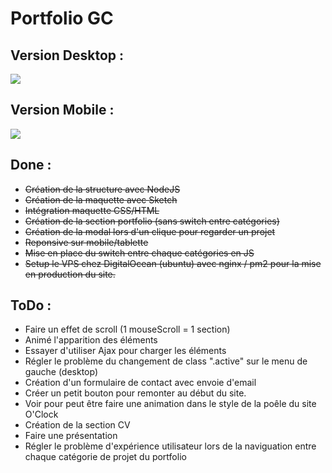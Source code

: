 # Portfolio GC

## Version Desktop : 

![](https://i.imgur.com/qgvcuAn.gif)

## Version Mobile : 

![](https://i.imgur.com/wae4TzF.gif)


## Done :

- ~~Création de la structure avec NodeJS~~
- ~~Création de la maquette avec Sketch~~
- ~~Intégration maquette CSS/HTML~~
- ~~Création de la section portfolio (sans switch entre catégories)~~
- ~~Création de la modal lors d'un clique pour regarder un projet~~
- ~~Reponsive sur mobile/tablette~~
- ~~Mise en place du switch entre chaque catégories en JS~~
- ~~Setup le VPS chez DigitalOcean (ubuntu) avec nginx / pm2 pour la mise en production du site.~~

## ToDo :

- Faire un effet de scroll (1 mouseScroll = 1 section)
- Animé l'apparition des éléments
- Essayer d'utiliser Ajax pour charger les éléments 
- Régler le problème du changement de class ".active" sur le menu de gauche (desktop)
- Création d'un formulaire de contact avec envoie d'email
- Créer un petit bouton pour remonter au début du site.
- Voir pour peut être faire une animation dans le style de la poêle du site O'Clock 
- Création de la section CV
- Faire une présentation
- Régler le problème d'expérience utilisateur lors de la naviguation entre chaque catégorie de projet du portfolio